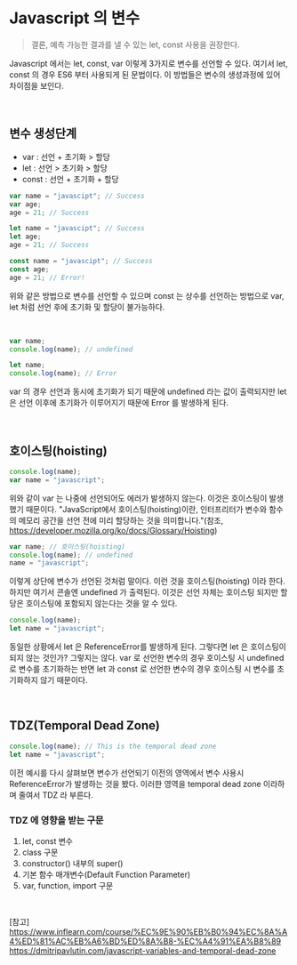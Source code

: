# Javascript 의 변수

> 결론, 예측 가능한 결과를 낼 수 있는 let, const 사용을 권장한다.

Javascript 에서는 let, const, var 이렇게 3가지로 변수를 선언할 수 있다. 여기서 let, const 의 경우 ES6 부터 사용되게 된 문법이다. 이 방법들은 변수의 생성과정에 있어 차이점을 보인다.

<br>

## 변수 생성단계

- var : 선언 + 초기화 > 할당
- let : 선언 > 초기화 > 할당
- const : 선언 + 초기화 + 할당

```javascript
var name = "javascipt"; // Success
var age;
age = 21; // Success
```

```javascript
let name = "javascipt"; // Success
let age;
age = 21; // Success
```

```javascript
const name = "javascipt"; // Success
const age;
age = 21; // Error!
```

위와 같은 방법으로 변수를 선언할 수 있으며 const 는 상수를 선언하는 방법으로 var, let 처럼 선언 후에 초기화 및 할당이 불가능하다.

<br>

```javascript
var name;
console.log(name); // undefined
```

```javascript
let name;
console.log(name); // Error
```

var 의 경우 선언과 동시에 초기화가 되기 때문에 undefined 라는 값이 출력되지만 let 은 선언 이후에 초기화가 이루어지기 때문에 Error 를 발생하게 된다.

<br>

## 호이스팅(hoisting)

```javascript
console.log(name);
var name = "javascript";
```

위와 같이 var 는 나중에 선언되어도 에러가 발생하지 않는다. 이것은 호이스팅이 발생했기 때문이다. "JavaScript에서 호이스팅(hoisting)이란, 인터프리터가 변수와 함수의 메모리 공간을 선언 전에 미리 할당하는 것을 의미합니다."(참조, https://developer.mozilla.org/ko/docs/Glossary/Hoisting)

```javascript
var name; // 호이스팅(hoisting)
console.log(name); // undefined
name = "javascript";
```

이렇게 상단에 변수가 선언된 것처럼 말이다. 이런 것을 호이스팅(hoisting) 이라 한다. 하지만 여기서 콘솔엔 undefined 가 출력된다. 이것은 선언 자체는 호이스팅 되지만 할당은 호이스팅에 포함되지 않는다는 것을 알 수 있다.

```javascript
console.log(name);
let name = "javascript";
```

동일한 상황에서 let 은 ReferenceError를 발생하게 된다. 그렇다면 let 은 호이스팅이 되지 않는 것인가? 그렇지는 않다. var 로 선언한 변수의 경우 호이스팅 시 undefined 로 변수를 초기화하는 반면 let 과 const 로 선언한 변수의 경우 호이스팅 시 변수를 초기화하지 않기 때문이다.

<br>

## TDZ(Temporal Dead Zone)

```javascript
console.log(name); // This is the temporal dead zone
let name = "javascript";
```

이전 예시를 다시 살펴보면 변수가 선언되기 이전의 영역에서 변수 사용시 ReferenceError가 발생하는 것을 봤다. 이러한 영역을 temporal dead zone 이라하며 줄여서 TDZ 라 부른다.

### TDZ 에 영향을 받는 구문

1. let, const 변수
2. class 구문
3. constructor() 내부의 super()
4. 기본 함수 매개변수(Default Function Parameter)
5. var, function, import 구문

<br>

[참고]  
https://www.inflearn.com/course/%EC%9E%90%EB%B0%94%EC%8A%A4%ED%81%AC%EB%A6%BD%ED%8A%B8-%EC%A4%91%EA%B8%89  
https://dmitripavlutin.com/javascript-variables-and-temporal-dead-zone
